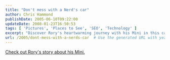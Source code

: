 ```yaml
---
title: "Don't mess with a Nerd's car"
author: Chris Hammond
publishDate: 2005-06-10T09:22:00
updateDate: 2008-01-23T16:50:53
tags: [ 'Pictures', 'Places to See', 'SEO', 'Technology' ]
excerpt: "Discover Rory's heartwarming journey with his Mini in this captivating story. #Mini #CarStory #Inspiring"
url: /2005/dont-mess-with-a-nerds-car  # Use the generated URL with year
---
```

<A href="https://neopoleon.com/blog/posts/14683.aspx">Check out Rory's story about his Mini.</A>

